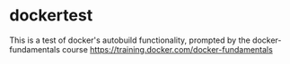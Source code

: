 # dockertest
This is a test of docker's autobuild functionality, prompted by the docker-fundamentals course https://training.docker.com/docker-fundamentals
